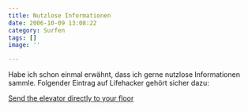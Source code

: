 ```yaml
---
title: Nutzlose Informationen
date: 2006-10-09 13:08:22
category: Surfen
tags: []
image: ''

---
```


Habe ich schon einmal erwähnt, dass ich gerne nutzlose Informationen sammle. Folgender Eintrag auf Lifehacker gehört sicher dazu:  

  

[Send the elevator directly to your floor](http://www.lifehacker.com/software/travel/send-the-elevator-directly-to-your-floor-205918.php)
